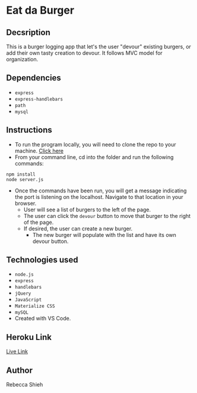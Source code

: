 # Eat da Burger

## Decsription

This is a burger logging app that let's the user "devour" existing burgers, or add their own tasty creation to devour. It follows MVC model for organization.

## Dependencies

- ``express``
- ``express-handlebars``
- ``path``
- ``mysql``

## Instructions

- To run the program locally, you will need to clone the repo to your machine. [Click here](https://github.com/beccashieh/Burger)
- From your command line, cd into the folder and run the following commands:

```
npm install
node server.js

```
- Once the commands have been run, you will get a message indicating the port is listening on the localhost. Navigate to that location in your browser.
    - User will see a list of burgers to the left of the page. 
    - The user can click the ``devour`` button to move that burger to the right of the page.
    - If desired, the user can create a new burger. 
        - The new burger will populate with the list and have its own devour button.

## Technologies used

- ``node.js``
- ``express``
- ``handlebars``
- ``jQuery``
- ``JavaScript``
- ``Materialize CSS``
- ``mySQL``
- Created with VS Code.

## Heroku Link

[Live Link](https://stormy-fortress-89623.herokuapp.com/)

## Author

Rebecca Shieh
